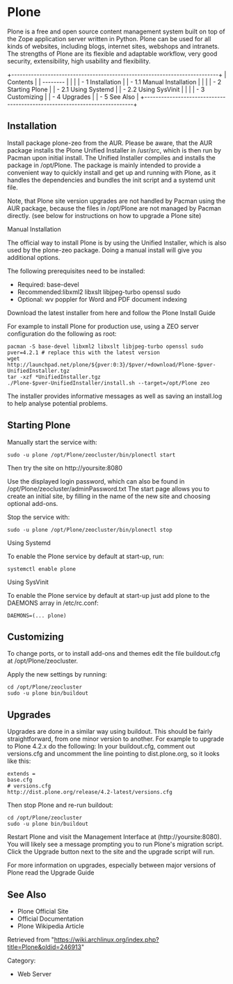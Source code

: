 Plone
=====

Plone is a free and open source content management system built on top
of the Zope application server written in Python. Plone can be used for
all kinds of websites, including blogs, internet sites, webshops and
intranets. The strengths of Plone are its flexible and adaptable
workflow, very good security, extensibility, high usability and
flexibility.

+--------------------------------------------------------------------------+
| Contents                                                                 |
| --------                                                                 |
|                                                                          |
| -   1 Installation                                                       |
|     -   1.1 Manual Installation                                          |
|                                                                          |
| -   2 Starting Plone                                                     |
|     -   2.1 Using Systemd                                                |
|     -   2.2 Using SysVinit                                               |
|                                                                          |
| -   3 Customizing                                                        |
| -   4 Upgrades                                                           |
| -   5 See Also                                                           |
+--------------------------------------------------------------------------+

Installation
------------

Install package plone-zeo from the AUR. Please be aware, that the AUR
package installs the Plone Unified Installer in /usr/src, which is then
run by Pacman upon initial install. The Unified Installer compiles and
installs the package in /opt/Plone. The package is mainly intended to
provide a convenient way to quickly install and get up and running with
Plone, as it handles the dependencies and bundles the init script and a
systemd unit file.

Note, that Plone site version upgrades are not handled by Pacman using
the AUR package, because the files in /opt/Plone are not managed by
Pacman directly. (see below for instructions on how to upgrade a Plone
site)

Manual Installation

The official way to install Plone is by using the Unified Installer,
which is also used by the plone-zeo package. Doing a manual install will
give you additional options.

The following prerequisites need to be installed:

-   Required: base-devel
-   Recommended:libxml2 libxslt libjpeg-turbo openssl sudo
-   Optional: wv poppler for Word and PDF document indexing

Download the latest installer from here and follow the Plone Install
Guide

For example to install Plone for production use, using a ZEO server
configuration do the following as root:

    pacman -S base-devel libxml2 libxslt libjpeg-turbo openssl sudo
    pver=4.2.1 # replace this with the latest version
    wget http://launchpad.net/plone/${pver:0:3}/$pver/+download/Plone-$pver-UnifiedInstaller.tgz
    tar -xzf *UnifiedInstaller.tgz
    ./Plone-$pver-UnifiedInstaller/install.sh --target=/opt/Plone zeo

The installer provides informative messages as well as saving an
install.log to help analyse potential problems.

Starting Plone
--------------

Manually start the service with:

    sudo -u plone /opt/Plone/zeocluster/bin/plonectl start

Then try the site on http://yoursite:8080

Use the displayed login password, which can also be found in
/opt/Plone/zeocluster/adminPassword.txt The start page allows you to
create an initial site, by filling in the name of the new site and
choosing optional add-ons.

Stop the service with:

    sudo -u plone /opt/Plone/zeocluster/bin/plonectl stop

Using Systemd

To enable the Plone service by default at start-up, run:

    systemctl enable plone

Using SysVinit

To enable the Plone service by default at start-up just add plone to the
DAEMONS array in /etc/rc.conf:

    DAEMONS=(... plone)

Customizing
-----------

To change ports, or to install add-ons and themes edit the file
buildout.cfg at /opt/Plone/zeocluster.

Apply the new settings by running:

    cd /opt/Plone/zeocluster
    sudo -u plone bin/buildout 

Upgrades
--------

Upgrades are done in a similar way using buildout. This should be fairly
straightforward, from one minor version to another. For example to
upgrade to Plone 4.2.x do the following: In your buildout.cfg, comment
out versions.cfg and uncomment the line pointing to dist.plone.org, so
it looks like this:

    extends = 
    base.cfg
    # versions.cfg
    http://dist.plone.org/release/4.2-latest/versions.cfg 

Then stop Plone and re-run buildout:

    cd /opt/Plone/zeocluster
    sudo -u plone bin/buildout  

Restart Plone and visit the Management Interface at
(http://yoursite:8080). You will likely see a message prompting you to
run Plone's migration script. Click the Upgrade button next to the site
and the upgrade script will run.

For more information on upgrades, especially between major versions of
Plone read the Upgrade Guide

See Also
--------

-   Plone Official Site
-   Official Documentation
-   Plone Wikipedia Article

Retrieved from
"https://wiki.archlinux.org/index.php?title=Plone&oldid=246913"

Category:

-   Web Server

